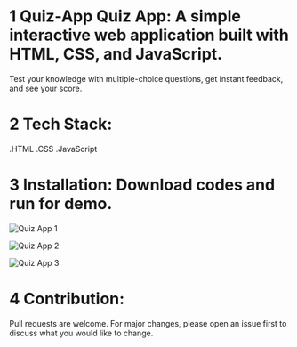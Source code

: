 # 1 Quiz-App Quiz App: A simple interactive web application built with HTML, CSS, and JavaScript.
Test your knowledge with multiple-choice questions, get instant feedback, and see your score.
# 2 Tech Stack:
.HTML
.CSS
.JavaScript
# 3 Installation: Download codes and run for demo.



![Quiz App 1](https://github.com/Muees99/Quiz-App/assets/132849693/459a8151-8855-4714-8c8e-8f337e35e797)

![Quiz App 2](https://github.com/Muees99/Quiz-App/assets/132849693/96b7d55f-9a31-4b2c-a2f4-904d5efa0a8e)

![Quiz App 3](https://github.com/Muees99/Quiz-App/assets/132849693/44777225-9dab-4485-aace-aff664f41c50)

# 4 Contribution:
Pull requests are welcome. For major changes, please open an issue first to discuss what you would like to change.
